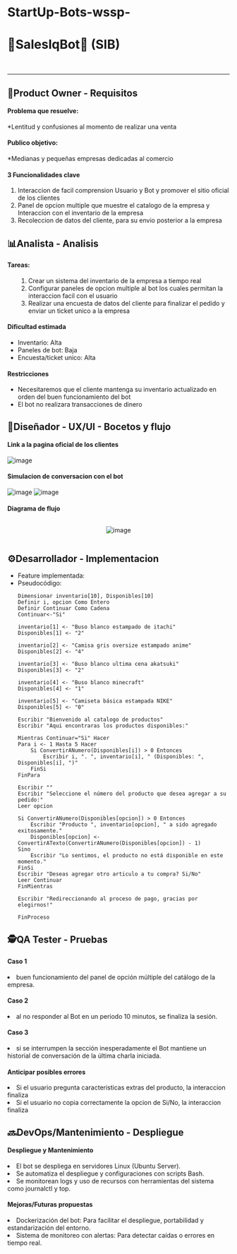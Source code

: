 # StartUp-Bots-wssp-


<h1>🤖SalesIqBot💸 (SIB)</h1> <br>
<hr>

<h2>🦉Product Owner - Requisitos</h2>
<h4>Problema que resuelve:</h4>
 <p>*Lentitud y confusiones al momento de realizar una venta</p> 
<h4>Publico objetivo:</h4>
 <p>*Medianas y pequeñas empresas dedicadas al comercio</p>
<h4>3 Funcionalidades clave</h4>

 <ol>
   <li>Interaccion de facil comprension Usuario y Bot y promover el sitio oficial de los clientes<lo></li>
   <li>Panel de opcion multiple que muestre el catalogo de la empresa y Interaccion con el inventario de la empresa</li>
   <li>Recoleccion de datos del cliente, para su envio posterior a la empresa</li>
 </ol>   

  <h2>📊Analista - Analisis</h2>

<h4>Tareas:</h4>

<ul>
  <ol>
   <li>Crear un sistema del inventario de la empresa a tiempo real</li>
   <li>Configurar paneles de opcion multiple al bot los cuales permitan la interaccion facil con el usuario</li>
   <li>Realizar una encuesta de datos del cliente para finalizar el pedido y enviar un ticket unico a la empresa</li>
  </ol>
</ul>
<h4>Dificultad estimada</h4>
<ul>
   <li>Inventario: Alta</li>
   <li>Paneles de bot: Baja</li>
   <li>Encuesta/ticket unico: Alta</li>
</ul>

<h4>Restricciones</h4>
<ul>
   <li>Necesitaremos que el cliente mantenga su inventario actualizado en orden del buen funcionamiento del bot</li>
   <li>El bot no realizara transacciones de dinero</li>
</ul>

<h2>🎨Diseñador - UX/UI - Bocetos y flujo</h2>

<h4>Link a la pagina oficial de los clientes</h4>

![image](https://github.com/user-attachments/assets/f958c047-3cb7-43d3-896a-db0f4c4054b7)

<h4>Simulacion de conversacion con el bot</h4>

 
![image](https://github.com/user-attachments/assets/96a60f76-718d-4292-8a74-96d3413a848d)
![image](https://github.com/user-attachments/assets/e859a417-6a1d-4dee-b42e-a46f65cbaa04)
 
<h4>Diagrama de flujo</h4>


 <div style="display: flex; justify-content: center;">

 ![image](https://github.com/user-attachments/assets/57d1a9df-f06b-46c4-8092-71594220b83d)

</div>

<h2>⚙️Desarrollador - Implementacion</h2>
<ul>
   <li>Feature implementada:</li>
   <li>Pseudocódigo:</li>
   
    Dimensionar inventario[10], Disponibles[10]
    Definir i, opcion Como Entero
    Definir Continuar Como Cadena
    Continuar<-"Si"

    inventario[1] <- "Buso blanco estampado de itachi"
    Disponibles[1] <- "2"

    inventario[2] <- "Camisa gris oversize estampado anime"
    Disponibles[2] <- "4"

    inventario[3] <- "Buso blanco ultima cena akatsuki"
    Disponibles[3] <- "2"

    inventario[4] <- "Buso blanco minecraft"
    Disponibles[4] <- "1"

    inventario[5] <- "Camiseta básica estampada NIKE"
    Disponibles[5] <- "0"

    Escribir "Bienvenido al catalogo de productos"
    Escribir "Aqui encontraras los productos disponibles:"

    Mientras Continuar="Si" Hacer
    Para i <- 1 Hasta 5 Hacer
        Si ConvertirANumero(Disponibles[i]) > 0 Entonces
            Escribir i, ". ", inventario[i], " (Disponibles: ", Disponibles[i], ")"
        FinSi
    FinPara

    Escribir ""
    Escribir "Seleccione el número del producto que desea agregar a su pedido:"
    Leer opcion

    Si ConvertirANumero(Disponibles[opcion]) > 0 Entonces
        Escribir "Producto ", inventario[opcion], " a sido agregado exitosamente."
        Disponibles[opcion] <- ConvertirATexto(ConvertirANumero(Disponibles[opcion]) - 1)
    Sino
        Escribir "Lo sentimos, el producto no está disponible en este momento."
    FinSi
    Escribir "Deseas agregar otro articulo a tu compra? Si/No"
    Leer Continuar
    FinMientras

    Escribir "Redireccionando al proceso de pago, gracias por elegirnos!"

    FinProceso
</ul>

<h2>🕵️QA Tester - Pruebas</h2>

<h4>Caso 1 </h4>
   <li>buen funcionamiento del panel de opción múltiple del catálogo de la empresa. </li>
<h4>Caso 2</h4>
   <li>al no responder al Bot en un periodo 10 minutos, se finaliza la sesión.</li>
<h4>Caso 3</h4>
   <li>si se interrumpen la sección inesperadamente el Bot mantiene un historial de conversación de la última charla iniciada.</li>

<h4>Anticipar posibles errores</h4>
    
   <li>Si el usuario pregunta caracteristicas extras del producto, la interaccion finaliza</li>
   <li>Si el usuario no copia correctamente la opcion de Si/No, la interaccion finaliza</li>

<h2>🔜DevOps/Mantenimiento - Despliegue</h2>
<h4>Despliegue y Mantenimiento</h4>

   <li>El bot se despliega en servidores Linux (Ubuntu Server).</li>

   <li>Se automatiza el despliegue y configuraciones con scripts Bash.</li>

   <li>Se monitorean logs y uso de recursos con herramientas del sistema como journalctl y top.</li>

<h4>Mejoras/Futuras propuestas</h4>

   <li>Dockerización del bot: Para facilitar el despliegue, portabilidad y estandarización del entorno.</li>
   <li>Sistema de monitoreo con alertas: Para detectar caídas o errores en tiempo real.</li>

 
